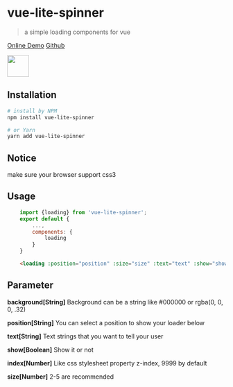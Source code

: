 # vue-lite-spinner

> a simple loading components for vue

[Online Demo](https://virskor.github.io/vue-lite-spinner/)
[Github](https://github.com/virskor/vue-lite-spinner.git)

<img width="50px" src="https://image.flaticon.com/icons/png/512/189/189768.png">

## Installation

``` bash
# install by NPM
npm install vue-lite-spinner

# or Yarn
yarn add vue-lite-spinner
```
## Notice
make sure your browser support css3

## Usage

``` js
    import {loading} from 'vue-lite-spinner';
    export default {
        ...,
        components: {
            loading
        }
    }
```

``` html
    <loading :position="position" :size="size" :text="text" :show="show"></loading>
```

## Parameter

<p><b>background[String]</b> Background can be a string like #000000 or rgba(0, 0, 0, .32)</p>
<p><b>position[String]</b> You can select a position to show your loader below</p>
<p><b>text[String]</b> Text strings that you want to tell your user</p>
<p><b>show[Boolean]</b> Show it or not</p>
<p><b>index[Number]</b> Like css stylesheet property z-index, 9999 by default</p>
<p><b>size[Number]</b> 2-5 are recommended</p>